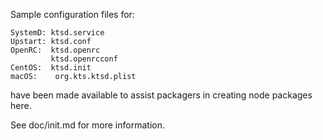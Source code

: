 Sample configuration files for:
```
SystemD: ktsd.service
Upstart: ktsd.conf
OpenRC:  ktsd.openrc
         ktsd.openrcconf
CentOS:  ktsd.init
macOS:    org.kts.ktsd.plist
```
have been made available to assist packagers in creating node packages here.

See doc/init.md for more information.
